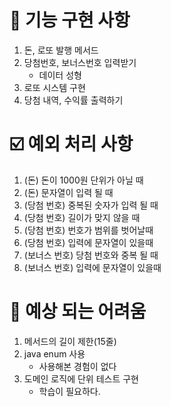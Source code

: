 📄 기능 구현 사항
=
1. 돈, 로또 발행 메서드
2. 당첨번호, 보너스번호 입력받기
   - 데이터 성형
3. 로또 시스템 구현
4. 당첨 내역, 수익률 출력하기

☑️ 예외 처리 사항
=
1. (돈) 돈이 1000원 단위가 아닐 때
2. (돈) 문자열이 입력 될 때
3. (당첨 번호) 중복된 숫자가 입력 될 때
4. (당첨 번호) 길이가 맞지 않을 때
5. (당첨 번호) 번호가 범위를 벗어날때
6. (당첨 번호) 입력에 문자열이 있을때 
7. (보너스 번호) 당첨 번호와 중복 될 때
8. (보너스 번호) 입력에 문자열이 있을때

🤯 예상 되는 어려움
=
1. 메서드의 길이 제한(15줄)
2. java enum 사용
    - 사용해본 경험이 없다
3. 도메인 로직에 단위 테스트 구현
    - 학습이 필요하다.
